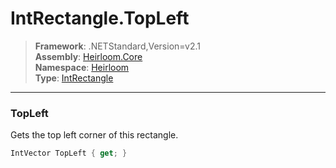 # IntRectangle.TopLeft

> **Framework**: .NETStandard,Version=v2.1  
> **Assembly**: [Heirloom.Core][0]  
> **Namespace**: [Heirloom][0]  
> **Type**: [IntRectangle][1]

--------------------------------------------------------------------------------

### TopLeft

Gets the top left corner of this rectangle.

```cs
IntVector TopLeft { get; }
```

[0]: ../Heirloom.Core.md
[1]: Heirloom.IntRectangle.md
